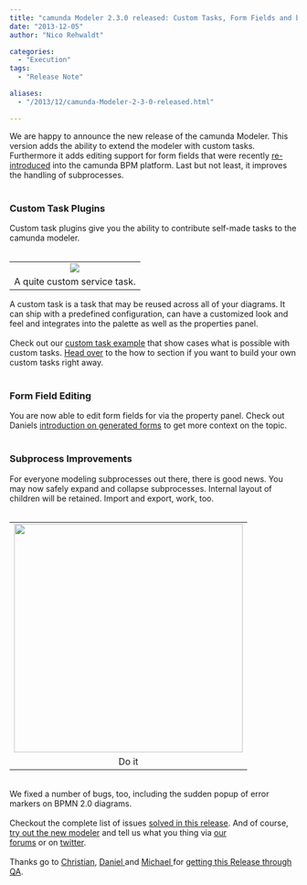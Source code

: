 ```yaml
---
title: "camunda Modeler 2.3.0 released: Custom Tasks, Form Fields and better Subprocess Modeling"
date: "2013-12-05"
author: "Nico Rehwaldt"

categories:
  - "Execution"
tags: 
  - "Release Note"

aliases:
  - "/2013/12/camunda-Modeler-2-3-0-released.html"

---
```


<div>
We are happy to announce the new release of the camunda Modeler. This version adds the ability to extend the modeler with custom tasks. Furthermore it adds editing support for form fields that were recently <a href="http://blog.camunda.org/2013/11/camunda-BPM-7.1.0-alpha1-released.html">re-introduced</a> into the camunda BPM platform. Last but not least, it improves the handling of subprocesses.
<br />
<a name='more'></a><br />
<h3>
Custom Task Plugins</h3>
<div>
Custom task plugins give you the ability to contribute self-made tasks to the camunda modeler.<br />
<br /></div>
<table align="center" cellpadding="0" cellspacing="0" class="tr-caption-container" style="margin-left: auto; margin-right: auto; text-align: center;"><tbody>
<tr><td style="text-align: center;"><a href="http://stage.docs.camunda.org/assets/img/real-life/examples/modeler-custom-task.png" imageanchor="1" style="margin-left: auto; margin-right: auto;"><img border="0" src="http://stage.docs.camunda.org/assets/img/real-life/examples/modeler-custom-task.png" /></a></td></tr>
<tr><td class="tr-caption" style="text-align: center;">A quite custom service task.</td></tr>
</tbody></table>
A custom task is a task that may be reused across all of your diagrams. It can ship with a predefined configuration, can have a customized look and feel and integrates into the palette as well as the properties panel.<br />
<div>
<br /></div>
<div>
Check out our&nbsp;<a href="https://github.com/camunda/camunda-bpm-examples/tree/master/modeler/custom-task-advanced">custom task example</a>&nbsp;that show cases what is possible with custom tasks. <a href="http://docs.camunda.org/latest/real-life/how-to/#modeler">Head over</a> to the how to section if you want to build your own custom tasks right away.</div>
<div>
<br /></div>
<h3>
Form Field Editing</h3>
<div>
You are now able to edit form fields for via the property panel. Check out Daniels&nbsp;<a href="http://www.youtube.com/watch?feature=player_embedded&amp;v=VgJQ8nPzEMQ#t=358">introduction on generated forms</a>&nbsp;to get more context on the topic.</div>
<div>
<br /></div>
<h3>
Subprocess Improvements</h3>
<div>
For everyone modeling subprocesses out there, there is good news. You may now safely expand and collapse subprocesses. Internal layout of children will be retained. Import and export, work, too.</div>
<div>
<br /></div>
<table align="center" cellpadding="0" cellspacing="0" class="tr-caption-container" style="margin-left: auto; margin-right: auto; text-align: center;"><tbody>
<tr><td style="text-align: center;"><a href="http://3.bp.blogspot.com/-fSqx_qXZefc/Up9awk0m1aI/AAAAAAAAAJ0/icipOV2dV1g/s1600/collapse-subprocess.png" imageanchor="1" style="margin-left: auto; margin-right: auto;"><img border="0" src="http://3.bp.blogspot.com/-fSqx_qXZefc/Up9awk0m1aI/AAAAAAAAAJ0/icipOV2dV1g/s400/collapse-subprocess.png" width="400" /></a></td></tr>
<tr><td class="tr-caption" style="text-align: center;">Do it</td></tr>
</tbody></table>
<br />
<div>
We fixed a number of bugs, too, including the sudden popup of error markers on BPMN 2.0 diagrams.</div>
<div>
<br /></div>
<div>
Checkout the complete list of issues <a href="https://app.camunda.com/jira/secure/ReleaseNote.jspa?projectId=10230&amp;version=13003">solved in this release</a>. And of course, <a href="http://camunda.org/download/modeler/">try out the new modeler</a>&nbsp;and tell us what you thing via&nbsp;<a href="https://groups.google.com/forum/?fromgroups#!forum/camunda-bpm-users">our forums</a>&nbsp;or&nbsp;on&nbsp;<a href="https://twitter.com/camundaBPM">twitter</a>.<br />
<br />
Thanks go to&nbsp;<a href="https://twitter.com/hawky4s">Christian</a>, <a href="https://twitter.com/meyerdan">Daniel </a>and <a href="https://twitter.com/_mschoe">Michael </a>for <a href="https://twitter.com/meyerdan/status/408633474992459776">getting this Release through QA</a>.</div>
</div>